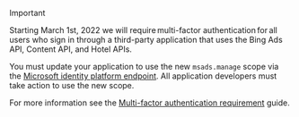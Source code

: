 > [!IMPORTANT]
> Starting March 1st, 2022 we will require multi-factor authentication for all users who sign in through a third-party application that uses the Bing Ads API, Content API, and Hotel APIs.
> 
> You must update your application to use the new ```msads.manage``` scope via the [Microsoft identity platform endpoint](../authentication-oauth-identity-platform.md). All application developers must take action to use the new scope. 
> 
> For more information see the [Multi-factor authentication requirement](authentication-oauth-mfa.md) guide.